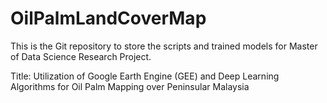# OilPalmLandCoverMap

This is the Git repository to store the scripts and trained models for Master of Data Science Research Project.

Title: Utilization of Google Earth Engine (GEE) and Deep Learning Algorithms for Oil Palm Mapping over Peninsular Malaysia
